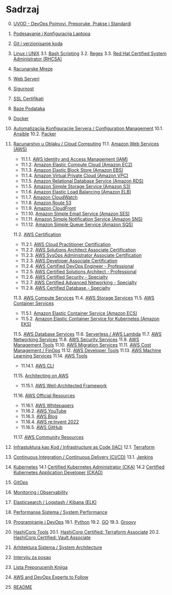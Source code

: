 # Sadrzaj

0. [UVOD - DevOps Pojmovi, Preporuke, Prakse i Standardi](/devops-tools/devops-practices.md)
1. [Podesavanje i Konfiguracija Laptopa](/devops-tools/your-laptop-setup.md)
2. [Git i verzionisanje koda](/devops-tools/git.md)
3. [Linux i UNIX](/devops-tools/linux-unix.md)
3.1. [Bash Scripting](/devops-tools/bash-scripting.md)
3.2. [Regex](/devops-tools/regex.md)
3.3. [Red Hat Certified System Administrator (RHCSA)](/devops-tools/rhcsa.md)
4. [Racunarske Mreze](/devops-tools/networking.md)
5. [Web Serveri](/devops-tools/web-servers.md)
6. [Sigurnost](/devops-tools/security.md)
7. [SSL Certifikati](/devops-tools/ssl.md)
8. [Baze Podataka](/devops-tools/databases.md)
9. [Docker](/devops-tools/docker.md)
10. [Automatizacija Konfiguracije Servera / Configuration Management](/devops-tools/configuration-management.md)
10.1. [Ansible](/devops-tools/ansible.md)
10.2. [Packer](/devops-tools/packer.md)
11. [Racunarstvo u Oblaku / Cloud Computing](/devops-tools/cloud-computing.md)
  11.1. [Amazon Web Services (AWS)](/aws/aws.md)
    - 11.1.1. [AWS Identity and Access Management (IAM)](/aws/aws-service-notes/iam.md)
    - 11.1.2. [Amazon Elastic Compute Cloud (Amazon EC2)](/aws/aws-service-notes/ec2.md)
    - 11.1.3. [Amazon Elastic Block Store (Amazon EBS)](/aws/aws-service-notes/ebs.md)
    - 11.1.4. [Amazon Virtual Private Cloud (Amazon VPC)](/aws/aws-service-notes/vpc.md)
    - 11.1.5. [Amazon Relational Database Service (Amazon RDS)](/aws/aws-service-notes/rds.md)
    - 11.1.5. [Amazon Simple Storage Service (Amazon S3)](/aws/aws-service-notes/s3.md)
    - 11.1.6. [Amazon Elastic Load Balancing (Amazon ELB)](/aws/aws-service-notes/elb.md)
    - 11.1.7. [Amazon CloudWatch](/aws/aws-service-notes/cloudwatch.md)
    - 11.1.8. [Amazon Route 53](/aws/aws-service-notes/route53.md)
    - 11.1.9. [Amazon CloudFront](/aws/aws-service-notes/cloudfront.md)
    - 11.1.10. [Amazon Simple Email Service (Amazon SES)](/aws/aws-service-notes/ses.md)
    - 11.1.11. [Amazon Simple Notification Service (Amazon SNS)](/aws/aws-service-notes/sns.md)
    - 11.1.12. [Amazon Simple Queue Service (Amazon SQS)](/aws/aws-service-notes/sqs.md)

    11.2. [AWS Certification](/aws/aws-certification.md)
    - 11.2.1. [AWS Cloud Practitioner Certification](/aws/aws-certification/aws-cloud-practitioner.md)
    - 11.2.2. [AWS Solutions Architect Associate Certification](/aws/aws-certification/aws-saa.md)
    - 11.2.3. [AWS SysOps Administrator Associate Certification](/aws/aws-certification/aws-sysops.md)
    - 11.2.3. [AWS Developer Associate Certification](/aws/aws-certification/aws-developer.md)
    - 11.2.4. [AWS Certified DevOps Engineer - Professional](/aws/aws-certification/aws-devops-pro.md)
    - 11.2.5. [AWS Certified Solutions Architect - Professional](/aws/aws-certification/aws-sa-pro.md)
    - 11.2.6. [AWS Certified Security - Specialty](/aws/aws-certification/aws-security-specialty.md)
    - 11.2.7. [AWS Certified Advanced Networking - Specialty](/aws/aws-certification/aws-advanced-networking-specialty.md)
    - 11.2.8. [AWS Certified Database - Specialty](/aws/aws-certification/aws-database-specialty.md)

    11.3. [AWS Compute Services](/aws/aws-compute-services.md)
    11.4. [AWS Storage Services](/aws/aws-storage.md)
    11.5. [AWS Container Services](/aws/aws-container-services.md)
    - 11.5.1. [Amazon Elastic Container Service (Amazon ECS)](/aws/aws-container-services/ecs.md)
    - 11.5.2. [Amazon Elastic Container Service for Kubernetes (Amazon EKS)](/aws/aws-container-services/eks.md)

    11.5. [AWS Database Services](/aws/aws-database-services.md)
    11.6. [Serverless / AWS Lambda](/aws/aws-serverless.md)
    11.7. [AWS Networking Services](/aws/aws-networking-services.md)
    11.8. [AWS Security Services](/aws/aws-security-services.md)
    11.9. [AWS Management Tools](/aws/aws-management-tools.md)
    11.10. [AWS Migration Services](/aws/aws-migration-services.md)
    11.11. [AWS Cost Management / FinOps](/aws/aws-cost-management.md)
    11.12. [AWS Developer Tools](/aws/aws-developer-tools.md)
    11.13. [AWS Machine Learning Services](/aws/aws-machine-learning-services.md)
    11.14. [AWS Tools](/aws/aws-tools.md)
    - 11.14.1. [AWS CLI](/aws/aws-tools/aws-cli.md)

    11.15. [Architecting on AWS](/aws/aws-architecting.md)
     - 11.15.1. [AWS Well-Architected Framework](/aws/aws-well-architected-framework.md)

    11.16. [AWS Official Resources](/aws/aws-official-resources.md)
     - 11.16.1. [AWS Whitepapers](/aws/aws-whitepapers.md)
     - 11.16.2. [AWS YouTube](/aws/aws-youtube.md)
     - 11.16.3. [AWS Blog](/aws/aws-blog.md)
     - 11.16.4. [AWS re:Invent 2022](/aws/re-invent-2022.md)
     - 11.16.5. [AWS GitHub](/aws/aws-github.md)

    11.17. [AWS Community Resources](/aws/aws-community-ressources.md)

12. [Infrastuktura kao Kod / Infrastructure as Code (IAC)](/devops-tools/infrastructure-as-code.md)
12.1. [Terraform](/devops-tools/terraform.md)
13. [Continuous Integration / Continuous Delivery (CI/CD)](/devops-tools/ci-cd.md)
13.1. [Jenkins](/devops-tools/jenkins.md)
14. [Kubernetes](/devops-tools/kubernetes.md)
14.1 [Certified Kubernetes Administrator (CKA)](/devops-tools/kubernetes/k8-cka.md)
14.2 [Certified Kubernetes Application Developer (CKAD)](/devops-tools/kubernetes/k8-ckad.md)
15. [GitOps](/devops-tools/gitops.md)
16. [Monitoring i Observability](/devops-tools/monitoring.md)
17. [Elasticsearch / Logstash / Kibana (ELK)](/devops-tools/elk.md)
18. [Performanse Sistema / System Performance](/devops-tools/system-performance.md)
19. [Programiranje i DevOps](/devops-tools/programming.md)
19.1. [Python](/devops-tools/python.md)
19.2. [GO](/devops-tools/go.md)
19.3. [Groovy](/devops-tools/groovy.md)
20. [HashiCorp Tools](/devops-tools/hashicorp-tools.md)
20.1. [HashiCorp Certified: Terraform Associate](/devops-tools/hashicorp-certifications/terraform-associate.md)
20.2. [HashiCorp Certified: Vault Associate](/devops-tools/hashicorp-certifications/vault-associate.md)
21. [Arhitektura Sistema / System Architecture](/devops-tools/system-architecture.md)
22. [Interviju za posao](/devops-tools/interview-process.md)
22. [Lista Preporucenih Knjiga](/books.md)
23. [AWS and DevOps Experts to Follow](/devops-tools/aws-devops-experts-to-follow.md)
24. [README](/README.md)
